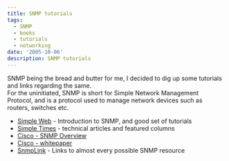```yaml
---
title: SNMP tutorials
tags:
  - SNMP
  - books
  - tutorials
  - networking
date: '2005-10-06'
description: SNMP tutorials
---
```


SNMP being the bread and butter for me, I decided to dig up some tutorials and links regarding the same.  
For the uninitiated, SNMP is short for Simple Network Management Protocol, and is a protocol used to manage network devices such as routers, switches etc.

* [Simple Web][0] - Introduction to SNMP, and good set of tutorials
* [Simple Times][1] - technical articles and featured columns
* [Cisco - SNMP Overview][2]
* [Cisco - whitepaper][3]
* [SnmpLink][4] - Links to almost every possible SNMP resource


[0]: http://www.simpleweb.org/
[1]: http://www.simple-times.org/pub/toc.html
[2]: http://www.cisco.com/warp/public/535/3.html
[3]: http://www.cisco.com/univercd/cc/td/doc/cisintwk/ito_doc/snmp.htm
[4]: http://www.snmplink.org/
